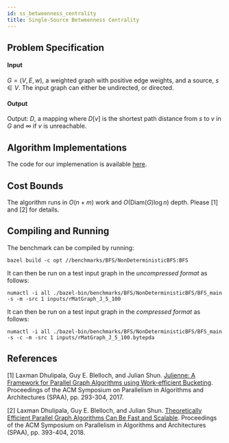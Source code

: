 ```yaml
---
id: ss_betweenness_centrality
title: Single-Source Betweenness Centrality
---
```


## Problem Specification
#### Input
$G=(V, E, w)$, a weighted graph with positive edge weights, and a
source, $s \in V$. The input graph can either be undirected, or
directed.

#### Output
Output: $D$, a mapping where $D[v]$ is the shortest path distance from
$s$ to $v$ in $G$ and $\infty$ if $v$ is unreachable.

## Algorithm Implementations

The code for our implemenation is available
[here](https://github.com/ldhulipala/gbbs/tree/master/benchmarks/PositiveWeightSSSP/DeltaStepping).

## Cost Bounds

The algorithm runs in $O(n + m)$ work and $O(\mathsf{Diam}(G) \log n)$
depth. Please [1] and [2] for details.


## Compiling and Running

The benchmark can be compiled by running:
```
bazel build -c opt //benchmarks/BFS/NonDeterministicBFS:BFS
```

It can then be run on a test input graph in the *uncompressed format* as follows:
```
numactl -i all ./bazel-bin/benchmarks/BFS/NonDeterministicBFS/BFS_main -s -m -src 1 inputs/rMatGraph_J_5_100
```

It can then be run on a test input graph in the *compressed format* as follows:
```
numactl -i all ./bazel-bin/benchmarks/BFS/NonDeterministicBFS/BFS_main -s -c -m -src 1 inputs/rMatGraph_J_5_100.bytepda
```

## References

[1] Laxman Dhulipala, Guy E. Blelloch, and Julian Shun. [Julienne: A Framework for Parallel Graph Algorithms using Work-efficient Bucketing](https://ldhulipala.github.io/papers/Bucketing.pdf). Proceedings of the ACM Symposium on Parallelism in Algorithms and Architectures (SPAA), pp. 293-304, 2017.

[2] Laxman Dhulipala, Guy E. Blelloch, and Julian Shun. [Theoretically Efficient Parallel Graph Algorithms Can Be Fast and Scalable](https://arxiv.org/abs/1805.05208). Proceedings of the ACM Symposium on Parallelism in Algorithms and Architectures (SPAA), pp. 393-404, 2018.
